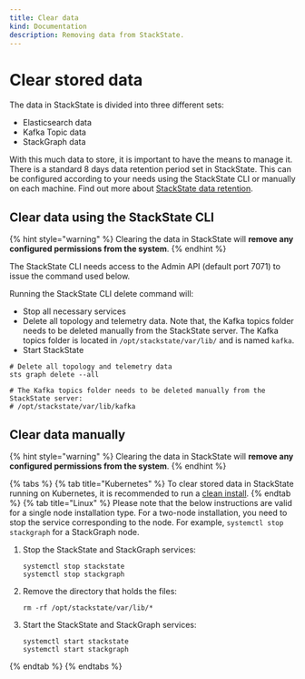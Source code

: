 ```yaml
---
title: Clear data
kind: Documentation
description: Removing data from StackState.
---
```


# Clear stored data

The data in StackState is divided into three different sets:

* Elasticsearch data
* Kafka Topic data
* StackGraph data

With this much data to store, it is important to have the means to manage it. There is a standard 8 days data retention period set in StackState. This can be configured according to your needs using the StackState CLI or manually on each machine. Find out more about [StackState data retention](data_retention.md).

## Clear data using the StackState CLI

{% hint style="warning" %}
Clearing the data in StackState will **remove any configured permissions from the system**.
{% endhint %}

The StackState CLI needs access to the Admin API \(default port 7071\) to issue the command used below.

Running the StackState CLI delete command will:

* Stop all necessary services
* Delete all topology and telemetry data. Note that, the Kafka topics folder needs to be deleted manually from the StackState server. The Kafka topics folder is located in `/opt/stackstate/var/lib/` and is named `kafka`.
* Start StackState

```text
# Delete all topology and telemetry data
sts graph delete --all

# The Kafka topics folder needs to be deleted manually from the StackState server:
# /opt/stackstate/var/lib/kafka
```

## Clear data manually

{% hint style="warning" %}
Clearing the data in StackState will **remove any configured permissions from the system**.
{% endhint %}


{% tabs %}
{% tab title="Kubernetes" %}
To clear stored data in StackState running on Kubernetes, it is recommended to run a [clean install](/setup/installation/kubernetes_install/install_stackstate.md).
{% endtab %}
{% tab title="Linux" %}
Please note that the below instructions are valid for a single node installation type. For a two-node installation, you need to stop the service corresponding to the node. For example, `systemctl stop stackgraph` for a StackGraph node.

1. Stop the StackState and StackGraph services:
   ```text
   systemctl stop stackstate
   systemctl stop stackgraph
   ```
2. Remove the directory that holds the files:
   ```text
   rm -rf /opt/stackstate/var/lib/*
   ```
3. Start the StackState and StackGraph services:
   ```text
   systemctl start stackstate
   systemctl start stackgraph
   ```
{% endtab %}
{% endtabs %}
